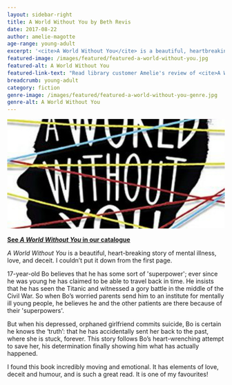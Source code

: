```yaml
---
layout: sidebar-right
title: A World Without You by Beth Revis
date: 2017-08-22
author: amelie-magotte
age-range: young-adult
excerpt: '<cite>A World Without You</cite> is a beautiful, heartbreaking story of mental illness, love and deceit.'
featured-image: /images/featured/featured-a-world-without-you.jpg
featured-alt: A World Without You
featured-link-text: "Read library customer Amelie's review of <cite>A World Without You</cite>, by Beth Revis."
breadcrumb: young-adult
category: fiction
genre-image: /images/featured/featured-a-world-without-you-genre.jpg
genre-alt: A World Without You
---
```


![A World Without You](/images/featured/featured-a-world-without-you.jpg)

**[See <cite>A World Without You</cite> in our catalogue](https://suffolk.spydus.co.uk/cgi-bin/spydus.exe/ENQ/OPAC/BIBENQ?BRN=2050590)**

<cite>A World Without You</cite> is a beautiful, heart-breaking story of mental illness, love, and deceit. I couldn’t put it down from the first page.

17-year-old Bo believes that he has some sort of 'superpower'; ever since he was young he has claimed to be able to travel back in time. He insists that he has seen the Titanic and witnessed a gory battle in the middle of the Civil War. So when Bo’s worried parents send him to an institute for mentally ill young people, he believes he and the other patients are there because of their 'superpowers'.

But when his depressed, orphaned girlfriend commits suicide, Bo is certain he knows the ‘truth’: that he has accidentally sent her back to the past, where she is stuck, forever. This story follows Bo’s heart-wrenching attempt to save her, his determination finally showing him what has actually happened.

I found this book incredibly moving and emotional. It has elements of love, deceit and humour, and is such a great read. It is one of my favourites!
